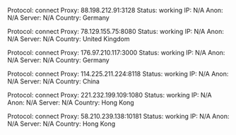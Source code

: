 Protocol: connect
Proxy: 88.198.212.91:3128
Status: working
IP: N/A
Anon: N/A
Server: N/A
Country: Germany

Protocol: connect
Proxy: 78.129.155.75:8080
Status: working
IP: N/A
Anon: N/A
Server: N/A
Country: United Kingdom

Protocol: connect
Proxy: 176.97.210.117:3000
Status: working
IP: N/A
Anon: N/A
Server: N/A
Country: Germany

Protocol: connect
Proxy: 114.225.211.224:8118
Status: working
IP: N/A
Anon: N/A
Server: N/A
Country: China

Protocol: connect
Proxy: 221.232.199.109:1080
Status: working
IP: N/A
Anon: N/A
Server: N/A
Country: Hong Kong

Protocol: connect
Proxy: 58.210.239.138:10181
Status: working
IP: N/A
Anon: N/A
Server: N/A
Country: Hong Kong

